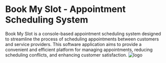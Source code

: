 # Book My Slot - Appointment Scheduling System

Book My Slot is a console-based appointment scheduling system designed to streamline the process of scheduling appointments between customers and service providers. This software application aims to provide a convenient and efficient platform for managing appointments, reducing scheduling conflicts, and enhancing customer satisfaction.
![logo](https://github.com/Shivam6209/soft-jelly-7![twitter_header_photo_2])
